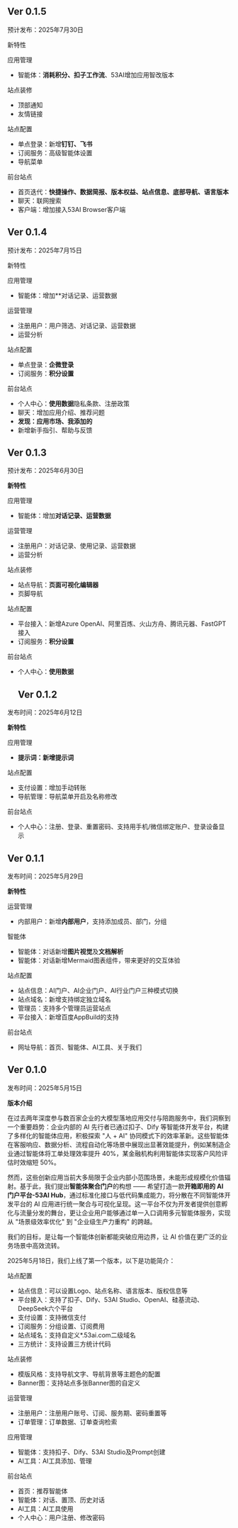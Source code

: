 ## Ver 0.1.5

预计发布：2025年7月30日

新特性

应用管理

* 智能体：**消耗积分、扣子工作流**、53AI增加应用智改版本

站点装修

* 顶部通知
* 友情链接

站点配置

* 单点登录：新增**钉钉、飞书**
* 订阅服务：高级智能体设置
* 导航菜单

前台站点

* 首页迭代：**快捷操作、数据简报、版本权益、站点信息、底部导航、语言版本**
* 聊天：联网搜索
* 客户端：增加接入53AI Browser客户端

## Ver 0.1.4

预计发布：2025年7月15日

新特性

应用管理

* 智能体：增加**对话记录、运营数据

运营管理

* 注册用户：用户筛选、对话记录、运营数据
* 运营分析

站点配置

* 单点登录：**企微登录**
* 订阅服务：**积分设置**

前台站点

* 个人中心：**使用数据**隐私条款、注册政策
* 聊天：增加应用介绍、推荐问题
* **发现：应用市场、我添加的**
* 新增新手指引、帮助与反馈

## Ver 0.1.3

预计发布：2025年6月30日

**新特性**

应用管理

* 智能体：增加**对话记录、运营数据**

运营管理

* 注册用户：对话记录、使用记录、运营数据
* 运营分析

站点装修

* 站点导航：**页面可视化编辑器**
* 页脚导航

站点配置

* 平台接入：新增Azure OpenAI、阿里百炼、火山方舟、腾讯元器、FastGPT接入
* 订阅服务：**积分设置**

前台站点

* 个人中心：**使用数据**

  ## Ver 0.1.2

发布时间：2025年6月12日

**新特性**

应用管理

* **提示词：新增提示词**

站点配置

* 支付设置：增加手动转账
* 导航管理：导航菜单开启及名称修改

前台站点

* 个人中心：注册、登录、重置密码、支持用手机/微信绑定账户、登录设备显示

## Ver 0.1.1

发布时间：2025年5月29日

**新特性**

运营管理

* 内部用户：新增**内部用户**，支持添加成员、部门，分组

智能体

* 智能体：对话新增**图片视觉**及**文档解析**
* 智能体：对话新增Mermaid图表组件，带来更好的交互体验

站点配置

* 站点信息：AI门户、AI企业门户、AI行业门户三种模式切换
* 站点域名：新增支持绑定独立域名
* 管理员：支持多个管理员运营站点
* 平台接入：新增百度AppBuild的支持

前台站点

* 网址导航：首页、智能体、AI工具、关于我们

## Ver 0.1.0

发布时间：2025年5月15日

**版本介绍**

在过去两年深度参与数百家企业的大模型落地应用交付与陪跑服务中，我们洞察到一个重要趋势：企业内部的 AI 先行者已通过扣子、Dify 等智能体开发平台，构建了多样化的智能体应用，积极探索 "人 + AI" 协同模式下的效率革新。这些智能体在客服响应、数据分析、流程自动化等场景中展现出显著效能提升，例如某制造企业通过智能体将工单处理效率提升 40%，某金融机构利用智能体实现客户风险评估时效缩短 50%。

然而，这些创新应用当前大多局限于企业内部小范围场景，未能形成规模化价值辐射。基于此，我们提出**智能体聚合门户**的构想 —— 希望打造一款**开箱即用的 AI 门户平台-53AI Hub**，通过标准化接口与低代码集成能力，将分散在不同智能体开发平台的 AI 应用进行统一聚合与可视化呈现。这一平台不仅为开发者提供创意孵化与流量分发的舞台，更让企业用户能够通过单一入口调用多元智能体服务，实现从 "场景级效率优化" 到 "企业级生产力重构" 的跨越。

我们的目标，是让每一个智能体创新都能突破应用边界，让 AI 价值在更广泛的业务场景中高效流转。

2025年5月18日，我们上线了第一个版本，以下是功能简介：

站点配置

* 站点信息：可以设置Logo、站点名称、语言版本、版权信息等
* 平台接入：支持了扣子、Dify、53AI Studio、OpenAI、硅基流动、DeepSeek六个平台
* 支付设置：支持微信支付
* 订阅服务：分组设置、订阅费用
* 站点域名：支持自定义*.53ai.com二级域名
* 三方统计：支持设置三方统计代码

站点装修

* 模版风格：支持导航文字、导航背景等主题色的配置
* Banner图：支持站点多张Banner图的自定义

运营管理

* 注册用户：注册用户账号、订阅、服务期、密码重置等
* 订单管理：订单数据、订单查询检索

应用管理

* 智能体：支持扣子、Dify、53AI Studio及Prompt创建
* AI工具：AI工具添加、管理

前台站点

* 首页：推荐智能体
* 智能体：对话、置顶、历史对话
* AI工具：AI工具使用
* 个人中心：用户注册、修改密码
